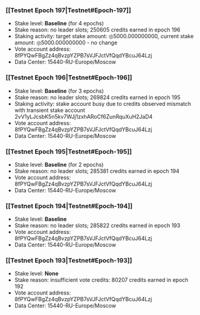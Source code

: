 ### [[Testnet Epoch 197|Testnet#Epoch-197]]
* Stake level: **Baseline** (for 4 epochs)
* Stake reason: no leader slots; 250605 credits earned in epoch 196
* Staking activity: target stake amount: ◎5000.000000000, current stake amount: ◎5000.000000000 - no change
* Vote account address: 8fPYQwFBgZz4qBvzpYZPB7sVJFJctVfQqdYBcuJ64Lzj
* Data Center: 15440-RU-Europe/Moscow
### [[Testnet Epoch 196|Testnet#Epoch-196]]
* Stake level: **Baseline** (for 3 epochs)
* Stake reason: no leader slots; 269824 credits earned in epoch 195
* Staking activity: stake account busy due to credits observed mismatch with transient stake account 2vV1yLJcsbK5n5kv7WJj1zxhARoCf6ZunRquXuH2JaD4
* Vote account address: 8fPYQwFBgZz4qBvzpYZPB7sVJFJctVfQqdYBcuJ64Lzj
* Data Center: 15440-RU-Europe/Moscow
### [[Testnet Epoch 195|Testnet#Epoch-195]]
* Stake level: **Baseline** (for 2 epochs)
* Stake reason: no leader slots; 285381 credits earned in epoch 194
* Vote account address: 8fPYQwFBgZz4qBvzpYZPB7sVJFJctVfQqdYBcuJ64Lzj
* Data Center: 15440-RU-Europe/Moscow
### [[Testnet Epoch 194|Testnet#Epoch-194]]
* Stake level: **Baseline**
* Stake reason: no leader slots; 285822 credits earned in epoch 193
* Vote account address: 8fPYQwFBgZz4qBvzpYZPB7sVJFJctVfQqdYBcuJ64Lzj
* Data Center: 15440-RU-Europe/Moscow
### [[Testnet Epoch 193|Testnet#Epoch-193]]
* Stake level: **None**
* Stake reason: insufficient vote credits: 80207 credits earned in epoch 192
* Vote account address: 8fPYQwFBgZz4qBvzpYZPB7sVJFJctVfQqdYBcuJ64Lzj
* Data Center: 15440-RU-Europe/Moscow